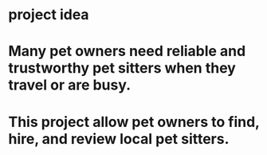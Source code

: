 # project idea 
# Many pet owners need reliable and trustworthy pet sitters when they travel or are busy. 

# This project allow pet owners to find, hire, and review local pet sitters.
